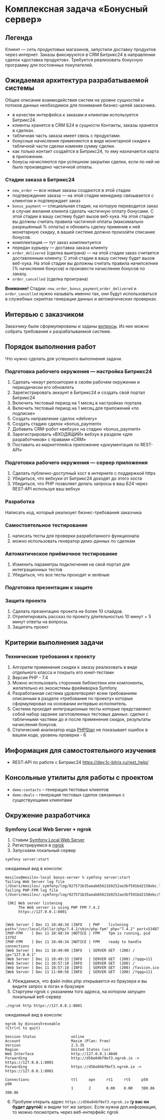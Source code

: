 # Комплексная задача «Бонусный сервер»

## Легенда

Клиент — сеть продуктовых магазинов, запустили доставку продуктов через интернет. Заказы фиксируются в CRM Битрикс24 в направлении сделок
«доставка продуктов». Требуется реализовать бонусную программу для постоянных покупателей.

## Ожидаемая архитектура разрабатываемой системы

Общее описание взаимодействия систем на уровне сущностей и потоков данных необходимое для понимания бизнес-целей заказчика.

- в качестве интерфейса к заказам и клиентам используется Битрикс24.
- клиенты хранятся в CRM Б24 в сущности Контакты, заказы хранятся в сделках.
- табличная часть заказа имеет связь с продуктами.
- бонусные начисления применяются в виде монетарной скидки к табличной части сделки изменяя сумму сделки.
- как только контакт создаётся в Битрикс24, то ему назначается карта в приложении.
- бонусы начисляются при успешном закрытии сделки, если по ней не было произведено частичной оплаты.

### Стадии заказа в Битрикс24

- `new_order` — все новые заказы создаются в этой стадии
- подтверждение заказа — на этой стадии менеджер связывается с клиентом и подтверждает заказ
- `bonus_payment` — специальная стадия, на которую переводится заказ в случае желания клиента сделать частичную оплату бонусами. С этой
  стадии в вашу систему будет вызов веб-хука. На этой стадии вы должны считать правила частичной оплаты (максимально разрешённый % оплаты) и
  обновить сделку применив к ней монетарную скидку, в вашей системе должно произойти списание бонусов.
- комплектация — тут заказ комплектуется
- передан курьеру — доставка заказа клиенту
- `order_delivered` (сделка выиграна) — на этой стадии заказ считается доставленным клиенту. С этой стадии в вашу систему будет вызов
  веб-хука. На этой стадии вы доложны считать правила начилселния (% начисления бонусов) и произвести начисление бонусов по заказу.
- `order_cancelled` (сделка проиграна)

**Внимание!** Стадии: `new_order`, `bonus_payment`,`order_delivered` и `order_cancelled` нужно называть именно так, они будут использоваться
в служебных скриптах генерации данных и автоматических проверках.

## Интервью с заказчиком

Заказчику были сформулированы и заданы [вопросы](documentation/interview_with_customer.MD). Из них можно собрать требования к
разрабатываемой системе.

## Порядок выполнения работ

Что нужно сделать для успешного выполнения задачи.

### Подготовка рабочего окружения — настройка Битрикс24

1. Сделать чекаут репозитория в своём рабочем окружении и периодически его обновлять
2. Зарегистрировать аккаунт в Битрикс24 и создать свой портал Битрикс24
3. Включить тестовый период на 1 месяц в настройках портала
4. Включить тестовый период на 1 месяц для приложений «по подписке»
5. Создать направление сделок «delivery»
6. Создать стадию сделок «bonus_payment»
7. Добавить CRM-робот «вебхук» на стадию «bonus_payment»
8. Зарегистрировать «ВХОДЯЩИЙ» вебхук в разделе «для разработчиков» с правами «CRM»
9. Поставить из маркетплейса приложение «документация по REST-API»

### Подготовка рабочего окружения — сервер приложения

1. Сделать публично-доступный хост в интернете с поддержкой https
2. Убедиться, что вебхуки от Битрикс24 доходят до этого хоста
3. Убедиться, что PHP позволяет делать запросы в ваш Б24 через REST-API используя ваш вебхук

### Разработка

Написать код, который реализует бизнес-требования заказчика

### Самостоятельное тестирование

1. написать тесты для проверки разработанного функционала
2. можно использовать генератор демо-данных по сделкам

### Автоматическое приёмочное тестирование

1. Изменить параметры подключения на свой портал для интеграционных тестов
2. Убедиться, что все тесты проходят и зелёные

### Подготовка презентации к защите

### Защита проекта

1. Сделать презентацию проекта не более 10 слайдов.
2. Отрепетировать рассказ по проекту длительностью 10 минут + 5 минут ответы на вопросы.
3. Защитить проект

## Критерии выполнения задачи

### Технические требования к проекту

1. Алгоритм применения скидки к заказу реализовать в виде отдельного класса и покрыть его юнит-тестами
2. Версия PHP - 7.4
3. Можно использовать сторонние библиотеки или компоненты, желательно из экосистемы фреймворка Symfony
4. Разработанная система удовлетворяет всем требованиям описанным в разделе «требования по проекту» которые сформулировал на основании
   интервью исполнитель.
5. Система проходит интеграционные тесты которые представляют собой набор заранее заготовленных тестовых данных: сделки с табличными частями
   до и после применения скидок, результаты начисления бонусов.
6. Статический анализатор кода [PHPStan](https://phpstan.org/user-guide/rule-levels) не показывает ошибок в вашем коде, уровень проверки - 6

## Информация для самостоятельного изучения

- REST-API по работе с Битрикс24 https://dev.1c-bitrix.ru/rest_help/

## Консольные утилиты для работы с проектом

- `demo:contacts` – генерация тестовых клиентов
- `demo:deals` – генерация тестовых сделок связанных с существующими клиентами

## Окружение разработчика

### Symfony Local Web Server + ngrok

1. Ставим [Symfony Local Web Server](https://symfony.com/doc/current/setup/symfony_server.html)
2. Регистрируемся в [ngrok](https://ngrok.com/)
3. Запускаем локальный сервер

```
symfony server:start 
```

ожидаемый вид в консоли:

```
mesilov@mesilov-local bonus-server % symfony server:start 
Tailing Web Server log file (/Users/mesilov/.symfony/log/927571b35aeab65621b9252ae3bf591bd2158ebc.log)
Tailing PHP-FPM log file (/Users/mesilov/.symfony/log/927571b35aeab65621b9252ae3bf591bd2158ebc/53fb8ec204547646acb3461995e4da5a54cc7575.log)
                                                                                                                        
 [OK] Web server listening                                                                                              
      The Web server is using PHP FPM 7.4.2                                                                             
      https://127.0.0.1:8001                                                                                            
                                                                                                                        

[Web Server ] Dec 11 10:48:34 |INFO   | PHP    listening path="/usr/local/Cellar/php/7.4.2/sbin/php-fpm" php="7.4.2" port=53487
[PHP-FPM    ] Dec 11 10:48:34 |NOTICE | FPM    fpm is running, pid 13792 
[PHP-FPM    ] Dec 11 10:48:34 |NOTICE | FPM    ready to handle connections 
[Web Server ] Dec 11 10:49:00 |INFO   | SERVER GET  (200) / ip="127.0.0.1"
[Web Server ] Dec 11 10:49:33 |INFO   | SERVER GET  (200) /?qqq=111 
[Web Server ] Dec 11 10:57:18 |INFO   | SERVER GET  (200) / 
[Web Server ] Dec 11 10:57:18 |INFO   | SERVER GET  (200) /favicon.ico 
[Web Server ] Dec 11 11:00:56 |INFO   | SERVER GET  (200) /?qqq=111 
```

4. Убеждаемся, что файл index.php открывается из браузера и вы видите запрос в логах и браузере
5. Стартуем ngrok с указанием того адреса, на котором запущен локальный веб-сервер

```
./ngrok http https://127.0.0.1:8001
```

ожидаемый вид в консоли:

```
ngrok by @inconshreveable                                                                                                                                                                     (Ctrl+C to quit)
                                                                                                                                                                                                              
Session Status                online                                                                                                                                                                          
Account                       Maxim (Plan: Free)                                                                                                                                                              
Version                       2.3.35                                                                                                                                                                          
Region                        United States (us)                                                                                                                                                              
Web Interface                 http://127.0.0.1:4040                                                                                                                                                           
Forwarding                    http://d56e04bf0ef3.ngrok.io -> https://127.0.0.1:8001                                                                                                                          
Forwarding                    https://d56e04bf0ef3.ngrok.io -> https://127.0.0.1:8001                                                                                                                         
                                                                                                                                                                                                              
Connections                   ttl     opn     rt1     rt5     p50     p90                                                                                                                                     
                              1       2       0.00    0.00    300.86  300.86  
```

6. Пробуем открыть адрес `https://d56e04bf0ef3.ngrok.io` (**у вас он будет другой**) и видим тот же запрос. Если нужна доп.информация, то
   можно посмотреть через веб-интерфейс ngrok
   

